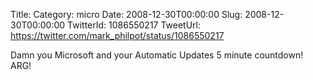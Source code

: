 Title: 
Category: micro
Date: 2008-12-30T00:00:00
Slug: 2008-12-30T00:00:00
TwitterId: 1086550217
TweetUrl: https://twitter.com/mark_philpot/status/1086550217

Damn you Microsoft and your Automatic Updates 5 minute countdown! ARG!